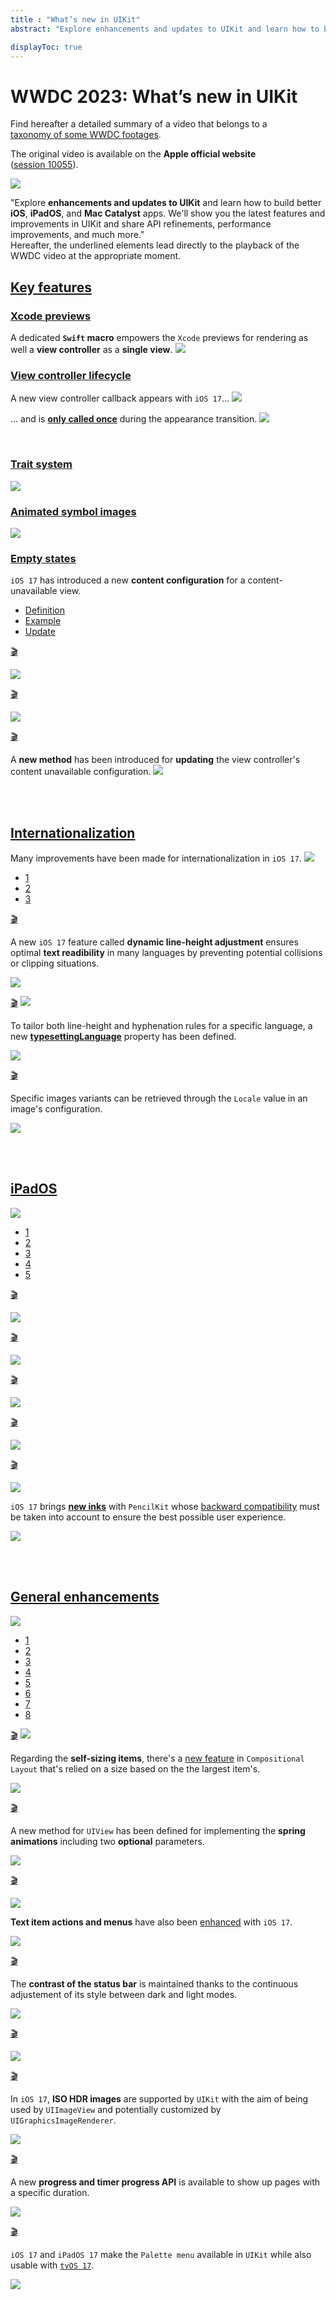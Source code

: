 ```yaml
---
title : "What’s new in UIKit"
abstract: "Explore enhancements and updates to UIKit and learn how to build better iOS, iPadOS, and Mac Catalyst apps."

displayToc: true
---
```


# WWDC 2023: What’s new in UIKit
Find hereafter a detailed summary of a video that belongs to a [taxonomy&nbsp;of&nbsp;some&nbsp;WWDC&nbsp;footages](../../).

The original video is available on the **Apple official website** ([session&nbsp;10055](https://developer.apple.com/videos/play/wwdc2023/10055/)).

![](../../../../../images/iOSdev/wwdc23-10055_Poster.png)

"Explore **enhancements and updates to UIKit** and learn how to build better **iOS**, **iPadOS**, and **Mac Catalyst** apps. We'll show you the latest features and improvements in UIKit and share API refinements, performance improvements, and much more."
</br>Hereafter, the underlined elements lead directly to the playback of the WWDC video at the appropriate moment.
</br>

## [Key&nbsp;features](https://developer.apple.com/videos/play/wwdc2023/10055?time=51)
### [Xcode&nbsp;previews](https://developer.apple.com/videos/play/wwdc2023/10055?time=86)
A dedicated **`Swift` macro** empowers the `Xcode` previews for rendering as well a **view controller** as a **single view**.
![](../../../../../images/iOSdev/wwdc23-10055_1.png)
</br>

### [View&nbsp;controller&nbsp;lifecycle](https://developer.apple.com/videos/play/wwdc2023/10055?time=127)
A new view controller callback appears with `iOS 17`...
![](../../../../../images/iOSdev/wwdc23-10055_2.png)

... and is **[only called once](https://developer.apple.com/videos/play/wwdc2023/10055?time=288)** during the appearance transition.
![](../../../../../images/iOSdev/wwdc23-10055_3.png)

</br>

### [Trait&nbsp;system](https://developer.apple.com/videos/play/wwdc2023/10055?time=310)

![](../../../../../images/iOSdev/wwdc23-10055_4.png)
</br>

### [Animated&nbsp;symbol&nbsp;images](https://developer.apple.com/videos/play/wwdc2023/10055/?time=386)

![](../../../../../images/iOSdev/wwdc23-10055_5.png)
</br>

### [Empty&nbsp;states](https://developer.apple.com/videos/play/wwdc2023/10055/?time=469)
`iOS 17` has introduced a new **content configuration** for a content-unavailable view.
<ul class="nav nav-tabs" role="tablist">
    <li class="nav-item" role="presentation">
        <a class="nav-link active"
           data-bs-toggle="tab" 
           href="#UIKitEmptyStates1"
           id="UIKitEmptyStates1_tab"
           role="tab" 
           aria-selected="true">Definition</a>
    </li>
    <li class="nav-item" role="presentation">
        <a class="nav-link"
           data-bs-toggle="tab" 
           href="#UIKitEmptyStates2"
           id="UIKitEmptyStates2_tab"
           role="tab" 
           aria-selected="false">Example</a>
    </li>
    <li class="nav-item" role="presentation">
        <a class="nav-link"
           data-bs-toggle="tab" 
           href="#UIKitEmptyStates3"
           id="UIKitEmptyStates3_tab"
           role="tab" 
           aria-selected="false">Update</a>
    </li>
    </ul>

<div class="tab-content">
<div class="tab-pane show active" id="UIKitEmptyStates1" role="tabpanel">

<a alt="Click to playback the footage at the appropriate moment regarding the content configuration definition" href="https://developer.apple.com/videos/play/wwdc2023/10055/?time=497">🎬</a>

![](../../../../../images/iOSdev/wwdc23-10055_6.png)
</div>

<div class="tab-pane" id="UIKitEmptyStates2" role="tabpanel">

<a alt="Click to playback the footage at the appropriate moment regarding the examples of the loading configuration" href="https://developer.apple.com/videos/play/wwdc2023/10055/?time=523">🎬</a>

![](../../../../../images/iOSdev/wwdc23-10055_7.png)
</div>

<div class="tab-pane" id="UIKitEmptyStates3" role="tabpanel">

<a alt="Click to playback the footage at the appropriate moment regarding the best place for upadating a content configuration" href="https://developer.apple.com/videos/play/wwdc2023/10055/?time=548">🎬</a>

A **new method** has been introduced for **updating** the view controller's content unavailable configuration.
![](../../../../../images/iOSdev/wwdc23-10055_8.png)
</div>
</div>
</br>
</br>

## [Internationalization](https://developer.apple.com/videos/play/wwdc2023/10055/?time=599)
Many improvements have been made for internationalization in `iOS 17`.
![](../../../../../images/iOSdev/wwdc23-10055_10.png)

<ul class="nav nav-tabs" role="tablist">
    <li class="nav-item" role="presentation">
        <a class="nav-link active"
           data-bs-toggle="tab" 
           href="#UIKiti18n1"
           id="UIKiti18n1_tab"
           role="tab" 
           aria-selected="true">1</a>
    </li>
    <li class="nav-item" role="presentation">
        <a class="nav-link"
           data-bs-toggle="tab" 
           href="#UIKiti18n2"
           id="UIKiti18n2_tab"
           role="tab" 
           aria-selected="false">2</a>
    </li>
    <li class="nav-item" role="presentation">
        <a class="nav-link"
           data-bs-toggle="tab" 
           href="#UIKiti18n3"
           id="UIKiti18n3_tab"
           role="tab" 
           aria-selected="false">3</a>
    </li>
    </ul>

<div class="tab-content">
<div class="tab-pane show active" id="UIKiti18n1" role="tabpanel">

<a alt="Click to playback the footage at the appropriate moment regarding the dynamic line-height adjustment feature" href="https://developer.apple.com/videos/play/wwdc2023/10055/?time=632">🎬</a>

A new `iOS 17` feature called **dynamic line-height adjustment** ensures optimal **text readibility** in many languages by preventing potential collisions or clipping situations.

![](../../../../../images/iOSdev/wwdc23-10055_9.png)
</div>

<div class="tab-pane" id="UIKiti18n2" role="tabpanel">

<a alt="Click to playback the footage at the appropriate moment regarding the wrapping and hyphenation" href="https://developer.apple.com/videos/play/wwdc2023/10055/?time=703">🎬</a>
![](../../../../../images/iOSdev/wwdc23-10055_11.png)

To tailor both line-height and hyphenation rules for a specific language, a new **[typesettingLanguage](https://developer.apple.com/videos/play/wwdc2023/10055/?time=735)** property has been defined.

![](../../../../../images/iOSdev/wwdc23-10055_12.png)
</div>

<div class="tab-pane" id="UIKiti18n3" role="tabpanel">

<a alt="Click to playback the footage at the appropriate moment regarding the best place for upadating a content configuration" href="https://developer.apple.com/videos/play/wwdc2023/10055/?time=758">🎬</a>

Specific images variants can be retrieved through the `Locale` value in an image's configuration.

![](../../../../../images/iOSdev/wwdc23-10055_13.png)
</div>
</div>
</br>
</br>

## [iPadOS](https://developer.apple.com/videos/play/wwdc2023/10055/?time=809)
![](../../../../../images/iOSdev/wwdc23-10055_14.png)
<ul class="nav nav-tabs" role="tablist">
    <li class="nav-item" role="presentation">
        <a class="nav-link active"
           data-bs-toggle="tab" 
           href="#UIKitiPad1"
           id="UIKitiPad1_tab"
           role="tab" 
           aria-selected="true">1</a>
    </li>
    <li class="nav-item" role="presentation">
        <a class="nav-link"
           data-bs-toggle="tab" 
           href="#UIKitiPad2"
           id="UIKitiPad2_tab"
           role="tab" 
           aria-selected="false">2</a>
    </li>
    <li class="nav-item" role="presentation">
        <a class="nav-link"
           data-bs-toggle="tab" 
           href="#UIKitiPad3"
           id="UIKitiPad3_tab"
           role="tab" 
           aria-selected="false">3</a>
    </li>
    <li class="nav-item" role="presentation">
        <a class="nav-link"
           data-bs-toggle="tab" 
           href="#UIKitiPad4"
           id="UIKitiPad4_tab"
           role="tab" 
           aria-selected="false">4</a>
    </li>
    <li class="nav-item" role="presentation">
        <a class="nav-link"
           data-bs-toggle="tab" 
           href="#UIKitiPad5"
           id="UIKitiPad5_tab"
           role="tab" 
           aria-selected="false">5</a>
    </li>
    </ul>

<div class="tab-content">
<div class="tab-pane show active" id="UIKitiPad1" role="tabpanel">

<a alt="Click to playback the footage at the appropriate moment regarding the window dragging interaction" href="https://developer.apple.com/videos/play/wwdc2023/10055/?time=837">🎬</a>

![](../../../../../images/iOSdev/wwdc23-10055_15.png)
</div>

<div class="tab-pane" id="UIKitiPad2" role="tabpanel">

<a alt="Click to playback the footage at the appropriate moment regarding sidebar behavior in stage manager" href="https://developer.apple.com/videos/play/wwdc2023/10055/?time=887">🎬</a>

![](../../../../../images/iOSdev/wwdc23-10055_16.png)
</div>

<div class="tab-pane" id="UIKitiPad3" role="tabpanel">

<a alt="Click to playback the footage at the appropriate moment regarding the keyboard scrolling" href="https://developer.apple.com/videos/play/wwdc2023/10055/?time=1174">🎬</a>

![](../../../../../images/iOSdev/wwdc23-10055_17.png)
</div>

<div class="tab-pane" id="UIKitiPad4" role="tabpanel">

<a alt="Click to playback the footage at the appropriate moment regarding the improved document support" href="https://developer.apple.com/videos/play/wwdc2023/10055/?time=964">🎬</a>

![](../../../../../images/iOSdev/wwdc23-10055_18.png)
</div>

<div class="tab-pane" id="UIKitiPad5" role="tabpanel">

<a alt="Click to playback the footage at the appropriate moment regarding the apple pencil" href="https://developer.apple.com/videos/play/wwdc2023/10055/?time=1017">🎬</a>

![](../../../../../images/iOSdev/wwdc23-10055_19.png)

`iOS 17` brings **[new&nbsp;inks](https://developer.apple.com/videos/play/wwdc2023/10055/?time=1090)** with `PencilKit` whose [backward&nbsp;compatibility](https://developer.apple.com/videos/play/wwdc2023/10055/?time=1119) must be taken into account to ensure the best possible user experience.

![](../../../../../images/iOSdev/wwdc23-10055_20.png)
</div>
</div>
</br>
</br>

## [General&nbsp;enhancements](https://developer.apple.com/videos/play/wwdc2023/10055/?time=1202)
![](../../../../../images/iOSdev/wwdc23-10055_21.png)
<ul class="nav nav-tabs" role="tablist">
    <li class="nav-item" role="presentation">
        <a class="nav-link active"
           data-bs-toggle="tab" 
           href="#UIKitEnhancements1"
           id="UIKitEnhancements1_tab"
           role="tab" 
           aria-selected="true">1</a>
    </li>
    <li class="nav-item" role="presentation">
        <a class="nav-link"
           data-bs-toggle="tab" 
           href="#UIKitEnhancements2"
           id="UIKitEnhancements2_tab"
           role="tab" 
           aria-selected="false">2</a>
    </li>
    <li class="nav-item" role="presentation">
        <a class="nav-link"
           data-bs-toggle="tab" 
           href="#UIKitEnhancements3"
           id="UIKitEnhancements3_tab"
           role="tab" 
           aria-selected="false">3</a>
    </li>
    <li class="nav-item" role="presentation">
        <a class="nav-link"
           data-bs-toggle="tab" 
           href="#UIKitEnhancements4"
           id="UIKitEnhancements4_tab"
           role="tab" 
           aria-selected="false">4</a>
    </li>
    <li class="nav-item" role="presentation">
        <a class="nav-link"
           data-bs-toggle="tab" 
           href="#UIKitEnhancements5"
           id="UIKitEnhancements5_tab"
           role="tab" 
           aria-selected="false">5</a>
    </li>
    <li class="nav-item" role="presentation">
        <a class="nav-link"
           data-bs-toggle="tab" 
           href="#UIKitEnhancements6"
           id="UIKitEnhancements6_tab"
           role="tab" 
           aria-selected="false">6</a>
    </li>
    <li class="nav-item" role="presentation">
        <a class="nav-link"
           data-bs-toggle="tab" 
           href="#UIKitEnhancements7"
           id="UIKitEnhancements7_tab"
           role="tab" 
           aria-selected="false">7</a>
    </li>
    <li class="nav-item" role="presentation">
        <a class="nav-link"
           data-bs-toggle="tab" 
           href="#UIKitEnhancements8"
           id="UIKitEnhancements8_tab"
           role="tab" 
           aria-selected="false">8</a>
    </li>
    </ul>

<div class="tab-content">
<div class="tab-pane show active" id="UIKitEnhancements1" role="tabpanel">

<a alt="Click to playback the footage at the appropriate moment regarding the collection view improvements" href="https://developer.apple.com/videos/play/wwdc2023/10055/?time=1223">🎬</a>
![](../../../../../images/iOSdev/wwdc23-10055_22.png)

Regarding the **self-sizing items**, there's a [new&nbsp;feature](https://developer.apple.com/videos/play/wwdc2023/10055/?time=1292) in `Compositional Layout` that's relied on a size based on the the largest item's.

![](../../../../../images/iOSdev/wwdc23-10055_23.png)

</div>

<div class="tab-pane" id="UIKitEnhancements2" role="tabpanel">

<a alt="Click to playback the footage at the appropriate moment regarding the spring animation parameters" href="https://developer.apple.com/videos/play/wwdc2023/10055/?time=1383">🎬</a>

A new method for `UIView` has been defined for implementing the **spring animations** including two **optional** parameters.

![](../../../../../images/iOSdev/wwdc23-10055_24.png)
</div>

<div class="tab-pane" id="UIKitEnhancements3" role="tabpanel">

<a alt="Click to playback the footage at the appropriate moment regarding the text interactions" href="https://developer.apple.com/videos/play/wwdc2023/10055/?time=1443">🎬</a>

![](../../../../../images/iOSdev/wwdc23-10055_25.png)

**Text item actions and menus** have also been [enhanced](https://developer.apple.com/videos/play/wwdc2023/10055/?time=1473) with `iOS 17`.

![](../../../../../images/iOSdev/wwdc23-10055_26.png)
</div>

<div class="tab-pane" id="UIKitEnhancements4" role="tabpanel">

<a alt="Click to playback the footage at the appropriate moment regarding the status bar" href="https://developer.apple.com/videos/play/wwdc2023/10055/?time=1512">🎬</a>

The **contrast of the status bar** is maintained thanks to the continuous adjustement of its style between dark and light modes.

![](../../../../../images/iOSdev/wwdc23-10055_27.png)
</div>

<div class="tab-pane" id="UIKitEnhancements5" role="tabpanel">

<a alt="Click to playback the footage at the appropriate moment regarding the drag and drop feature" href="https://developer.apple.com/videos/play/wwdc2023/10055/?time=1578">🎬</a>

![](../../../../../images/iOSdev/wwdc23-10055_28.png)
</div>

<div class="tab-pane" id="UIKitEnhancements6" role="tabpanel">

<a alt="Click to playback the footage at the appropriate moment regarding the iso hdr image support" href="https://developer.apple.com/videos/play/wwdc2023/10055/?time=1620">🎬</a>

In `iOS 17`, **ISO HDR images** are supported by `UIKit` with the aim of being used by `UIImageView` and potentially customized by `UIGraphicsImageRenderer`.

![](../../../../../images/iOSdev/wwdc23-10055_29.png)
</div>

<div class="tab-pane" id="UIKitEnhancements7" role="tabpanel">

<a alt="Click to playback the footage at the appropriate moment regarding the page control" href="https://developer.apple.com/videos/play/wwdc2023/10055/?time=1656">🎬</a>

A new **progress and timer progress API** is available to show up pages with a specific duration.

![](../../../../../images/iOSdev/wwdc23-10055_30.png)
</div>

<div class="tab-pane" id="UIKitEnhancements8" role="tabpanel">

<a alt="Click to playback the footage at the appropriate moment regarding the palette menus" href="https://developer.apple.com/videos/play/wwdc2023/10055/?time=1723">🎬</a>

`iOS 17` and `iPadOS 17` make the `Palette menu` available in `UIKit` while also usable with [`tvOS 17`](https://developer.apple.com/videos/play/wwdc2023/10055/?time=1819).

![](../../../../../images/iOSdev/wwdc23-10055_31.png)
</div>
</div>
</br>
</br>